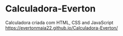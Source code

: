 # Calculadora-Everton
Calculadora criada com HTML, CSS and JavaScript
https://evertonmaia22.github.io/Calculadora-Everton/
